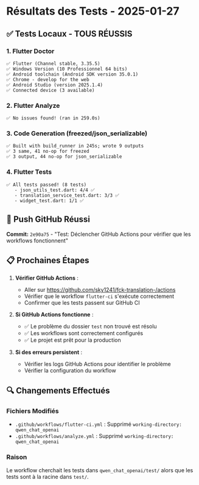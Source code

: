 # Résultats des Tests - 2025-01-27

## ✅ Tests Locaux - TOUS RÉUSSIS

### 1. Flutter Doctor
```
✅ Flutter (Channel stable, 3.35.5)
✅ Windows Version (10 Professionnel 64 bits)
✅ Android toolchain (Android SDK version 35.0.1)
✅ Chrome - develop for the web
✅ Android Studio (version 2025.1.4)
✅ Connected device (3 available)
```

### 2. Flutter Analyze
```
✅ No issues found! (ran in 259.0s)
```

### 3. Code Generation (freezed/json_serializable)
```
✅ Built with build_runner in 245s; wrote 9 outputs
✅ 3 same, 41 no-op for freezed
✅ 3 output, 44 no-op for json_serializable
```

### 4. Flutter Tests
```
✅ All tests passed! (8 tests)
   - json_utils_test.dart: 4/4 ✅
   - translation_service_test.dart: 3/3 ✅
   - widget_test.dart: 1/1 ✅
```

## 🚀 Push GitHub Réussi

**Commit:** `2e90a75` - "Test: Déclencher GitHub Actions pour vérifier que les workflows fonctionnent"

## 📋 Prochaines Étapes

1. **Vérifier GitHub Actions** : 
   - Aller sur https://github.com/sky1241/fck-translation-/actions
   - Vérifier que le workflow `flutter-ci` s'exécute correctement
   - Confirmer que les tests passent sur GitHub CI

2. **Si GitHub Actions fonctionne** :
   - ✅ Le problème du dossier `test` non trouvé est résolu
   - ✅ Les workflows sont correctement configurés
   - ✅ Le projet est prêt pour la production

3. **Si des erreurs persistent** :
   - Vérifier les logs GitHub Actions pour identifier le problème
   - Vérifier la configuration du workflow

## 🔍 Changements Effectués

### Fichiers Modifiés
- `.github/workflows/flutter-ci.yml` : Supprimé `working-directory: qwen_chat_openai`
- `.github/workflows/analyze.yml` : Supprimé `working-directory: qwen_chat_openai`

### Raison
Le workflow cherchait les tests dans `qwen_chat_openai/test/` alors que les tests sont à la racine dans `test/`.

